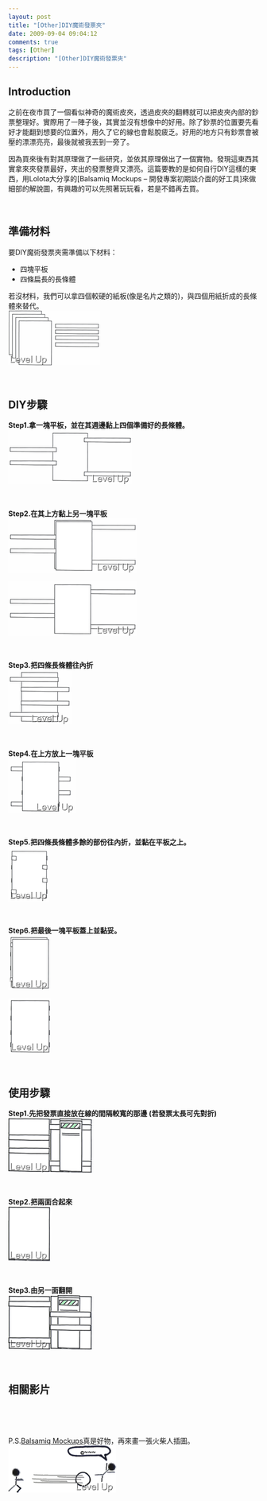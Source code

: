 ```yaml
---
layout: post
title: "[Other]DIY魔術發票夾"
date: 2009-09-04 09:04:12
comments: true
tags: [Other]
description: "[Other]DIY魔術發票夾"
---
```

<h2>Introduction</h2><p>之前在夜市買了一個看似神奇的魔術皮夾，透過皮夾的翻轉就可以把皮夾內部的鈔票整理好。實際用了一陣子後，其實並沒有想像中的好用。除了鈔票的位置要先看好才能翻到想要的位置外，用久了它的線也會鬆脫疲乏。好用的地方只有鈔票會被壓的漂漂亮亮，最後就被我丟到一旁了。</p><p>因為買來後有對其原理做了一些研究，並依其原理做出了一個實物。發現這東西其實拿來夾發票最好，夾出的發票整齊又漂亮。這篇要教的是如何自行DIY這樣的東西，用Lolota大分享的[Balsamiq Mockups – 開發專案初期談介面的好工具</a>]來做細部的解說圖，有興趣的可以先照著玩玩看，若是不錯再去買。</p><p> </p><h2>準備材料</h2><p>要DIY魔術發票夾需準備以下材料：</p><ul><li>四塊平板</li><li>四條扁長的長條體</li></ul><p>若沒材料，我們可以拿四個較硬的紙板(像是名片之類的)，與四個用紙折成的長條體來替代。<a rel="lightbox" href="http://files.dotblogs.com.tw/larrynung/0909/DIY_12910/image_24.png"> <br /><img style="border-right-width: 0px; display: inline; border-top-width: 0px; border-bottom-width: 0px; border-left-width: 0px" title="image" border="0" alt="image" width="185" height="110" src="\images\posts\10412\image_thumb_11.png" /></a></p><p> </p><h2>DIY步驟</h2><p><strong>Step1.拿一塊平板，並在其週邊黏上四個準備好的長條體。</strong> <br /><a rel="lightbox" href="http://files.dotblogs.com.tw/larrynung/0909/DIY_12910/image_26.png"><img style="border-right-width: 0px; display: inline; border-top-width: 0px; border-bottom-width: 0px; border-left-width: 0px" title="image" border="0" alt="image" width="249" height="110" src="\images\posts\10412\image_thumb_12.png" /></a></p><p> </p><p><strong>Step2.在其上方黏上另一塊平板</strong> <br /><a rel="lightbox" href="http://files.dotblogs.com.tw/larrynung/0909/DIY_12910/image_28.png"><img style="border-right-width: 0px; display: inline; border-top-width: 0px; border-bottom-width: 0px; border-left-width: 0px" title="image" border="0" alt="image" width="259" height="110" src="\images\posts\10412\image_thumb_13.png" /></a></p><p><a rel="lightbox" href="http://files.dotblogs.com.tw/larrynung/0909/DIY_12910/image_30.png"><img style="border-right-width: 0px; display: inline; border-top-width: 0px; border-bottom-width: 0px; border-left-width: 0px" title="image" border="0" alt="image" width="259" height="110" src="\images\posts\10412\image_thumb_14.png" /></a></p><p> </p><p><strong>Step3.把四條長條體往內折</strong> <br /><a rel="lightbox" href="http://files.dotblogs.com.tw/larrynung/0909/DIY_12910/image_32.png"><img style="border-right-width: 0px; display: inline; border-top-width: 0px; border-bottom-width: 0px; border-left-width: 0px" title="image" border="0" alt="image" width="127" height="110" src="\images\posts\10412\image_thumb_15.png" /></a></p><p> </p><p><strong>Step4.在上方放上一塊平板</strong> <br /><a rel="lightbox" href="http://files.dotblogs.com.tw/larrynung/0909/DIY_12910/image_34.png"><img style="border-right-width: 0px; display: inline; border-top-width: 0px; border-bottom-width: 0px; border-left-width: 0px" title="image" border="0" alt="image" width="137" height="110" src="\images\posts\10412\image_thumb_16.png" /></a></p><p> </p><p><strong>Step5.把四條長條體多餘的部份往內折，並黏在平板之上。 <br /></strong><a rel="lightbox" href="http://files.dotblogs.com.tw/larrynung/0909/DIY_12910/image_36.png"><img style="border-right-width: 0px; display: inline; border-top-width: 0px; border-bottom-width: 0px; border-left-width: 0px" title="image" border="0" alt="image" width="82" height="110" src="\images\posts\10412\image_thumb_17.png" /></a></p><p> </p><p><strong>Step6.把最後一塊平板蓋上並黏妥。</strong> <br /><a rel="lightbox" href="http://files.dotblogs.com.tw/larrynung/0909/DIY_12910/image_38.png"><img style="border-right-width: 0px; display: inline; border-top-width: 0px; border-bottom-width: 0px; border-left-width: 0px" title="image" border="0" alt="image" width="84" height="110" src="\images\posts\10412\image_thumb_18.png" /></a></p><p><a rel="lightbox" href="http://files.dotblogs.com.tw/larrynung/0909/DIY_12910/image_40.png"><img style="border-right-width: 0px; display: inline; border-top-width: 0px; border-bottom-width: 0px; border-left-width: 0px" title="image" border="0" alt="image" width="86" height="110" src="\images\posts\10412\image_thumb_19.png" /></a></p><p> </p><h2>使用步驟</h2><p><strong>Step1.先把發票直接放在線的間隔較寬的那邊 (若發票太長可先對折)</strong> <br /><a rel="lightbox" href="http://files.dotblogs.com.tw/larrynung/0909/DIY_12910/image_44.png"><img style="border-right-width: 0px; display: inline; border-top-width: 0px; border-bottom-width: 0px; border-left-width: 0px" title="image" border="0" alt="image" width="168" height="110" src="\images\posts\10412\image_thumb_21.png" /></a></p><p> </p><p><strong>Step2.把兩面合起來</strong> <br /><a rel="lightbox" href="http://files.dotblogs.com.tw/larrynung/0909/DIY_12910/image_46.png"><img style="border-right-width: 0px; display: inline; border-top-width: 0px; border-bottom-width: 0px; border-left-width: 0px" title="image" border="0" alt="image" width="84" height="110" src="\images\posts\10412\image_thumb_22.png" /></a></p><p> </p><p><strong>Step3.由另一面翻開 </strong><br /><a rel="lightbox" href="http://files.dotblogs.com.tw/larrynung/0909/DIY_12910/image_48.png"><img style="border-right-width: 0px; display: inline; border-top-width: 0px; border-bottom-width: 0px; border-left-width: 0px" title="image" border="0" alt="image" width="168" height="110" src="\images\posts\10412\image_thumb_23.png" /></a></p><p> </p><h2>相關影片</h2><div style="padding-bottom: 0px; margin: 0px; padding-left: 0px; padding-right: 0px; display: inline; float: none; padding-top: 0px" id="scid:5737277B-5D6D-4f48-ABFC-DD9C333F4C5D:eb655dd0-a17f-42b3-85e9-ae7a5a30d202" class="wlWriterEditableSmartContent"><div style="padding-bottom: 0px; margin: 0px; padding-left: 0px; padding-right: 0px; display: inline; padding-top: 0px" id="d05f311b-cc93-4bb8-8182-ae0d8ad24079"><div><a target="_new" href="http://www.youtube.com/watch?v=j6VccGbJAa8"><img style="border-bottom-style: none; border-right-style: none; border-top-style: none; border-left-style: none" alt="" onload="var downlevelDiv = document.getElementById('d05f311b-cc93-4bb8-8182-ae0d8ad24079'); downlevelDiv.innerHTML = &quot;&lt;div&gt;&lt;object width=\&quot;425\&quot; height=\&quot;355\&quot;&gt;&lt;param name=\&quot;movie\&quot; value=\&quot;http://www.youtube.com/v/j6VccGbJAa8&amp;hl=en\&quot;&gt;&lt;\/param&gt;&lt;embed src=\&quot;http://www.youtube.com/v/j6VccGbJAa8&amp;hl=en\&quot; type=\&quot;application/x-shockwave-flash\&quot; width=\&quot;425\&quot; height=\&quot;355\&quot;&gt;&lt;\/embed&gt;&lt;\/object&gt;&lt;\/div&gt;&quot;;" galleryimg="no" src="\images\posts\10412\video0b6932fd3f90.jpg" /></a></div></div></div><p> </p><p>P.S.<a target="_blank" href="http://www.balsamiq.com/products/mockups">Balsamiq Mockups</a>真是好物，再來畫一張火柴人插圖。<a rel="lightbox" href="http://files.dotblogs.com.tw/larrynung/0909/DIY_12910/image137.png"> <br /><img style="border-right-width: 0px; display: inline; border-top-width: 0px; border-bottom-width: 0px; border-left-width: 0px" title="image" border="0" alt="image" width="217" height="95" src="\images\posts\10412\image137_thumb.png" /></p>